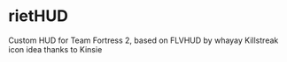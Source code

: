 rietHUD
=======

Custom HUD for Team Fortress 2, based on FLVHUD by whayay
Killstreak icon idea thanks to Kinsie